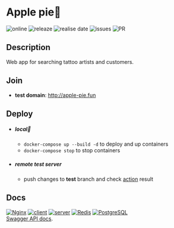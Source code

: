 # Apple pie🥧

![online](https://img.shields.io/website?url=http://apple-pie.fun) ![releaze](https://img.shields.io/github/v/release/FedorenkaAvenue/Apple_pie) ![realise date](https://img.shields.io/github/release-date/FedorenkaAvenue/Apple_pie) ![issues](https://img.shields.io/github/issues-raw/FedorenkaAvenue/Apple_pie) ![PR](https://img.shields.io/github/issues-pr-raw/FedorenkaAvenue/Apple_pie)

## Description

Web app for searching tattoo artists and customers.

## Join

 * **test domain**: http://apple-pie.fun

## Deploy

  * ##### local🐳

    - `docker-compose up --build -d` to deploy and up containers
    - `docker-compose stop` to stop containers

  * ##### remote test server

    - push changes to **test** branch and check [action](https://github.com/FedorenkaAvenue/Apple_pie/actions) result

## Docs

[![Nginx](https://img.shields.io/badge/-Nginx-000?&logo=nginx)](./nginx/README.md) [![client](https://img.shields.io/badge/-client-000?&logo=angular)](./client/README.md) [![server](https://img.shields.io/badge/-server-000?&logo=Node.js)](./server/README.md) [![Redis](https://img.shields.io/badge/-Redis-000?&logo=redis)](./redis/README.md) [![PostgreSQL](https://img.shields.io/badge/-PostreSQL-000?&logo=postgresql)](./postgres/README.md)    
[Swagger API docs](http://apple-pie.fun/docs).    

